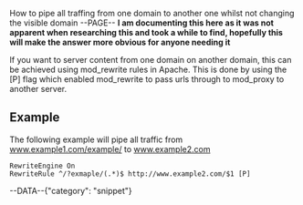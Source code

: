 How to pipe all traffing from one domain to another one whilst not changing the visible domain
--PAGE--
**I am documenting this here as it was not apparent when researching this and took a while to find, hopefully this will make the answer more obvious for anyone needing it**

If you want to server content from one domain on another domain, this can be achieved using mod_rewrite rules in Apache.
This is done by using the [P] flag which enabled mod_rewrite to pass urls through to mod_proxy to another server.


## Example
The following example will pipe all traffic from www.example1.com/example/ to www.example2.com

    RewriteEngine On
    RewriteRule ^/?exmaple/(.*)$ http://www.example2.com/$1 [P]
    
    
--DATA--{"category": "snippet"}
